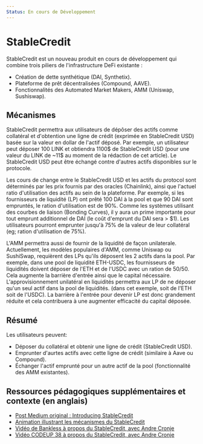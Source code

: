 ```yaml
---
Status: En cours de Développement
---
```


# StableCredit

StableCredit est un nouveau produit en cours de développement qui combine trois piliers de l'infrastructure DeFi existante :

- Création de dette synthétique (DAI, Synthetix).
- Plateforme de prêt décentralisées (Compound, AAVE).
- Fonctionnalités des Automated Market Makers, AMM (Uniswap, Sushiswap). 

## Mécanismes

StableCredit permettra aux utilisateurs de dépôser des actifs comme collatéral et d'obtention une ligne de crédit (exprimée en StableCredit USD) basée sur la valeur en dollar de l'actif déposé. Par exemple, un utilisateur peut déposer 100 LINK et obtiendra 1100$ de StableCredit USD (pour une valeur du LINK de ~11$ au moment de la rédaction de cet article). Le StableCredit USD peut être échangé contre d'autres actifs disponibles sur le protocole. 

Les cours de change entre le StableCredit USD et les actifs du protocol sont déterminés par les prix fournis par des oracles (Chainlink), ainsi que l'actuel ratio d'utilisation des actifs au sein de la plateforme. Par exemple, si les fournisseurs de liquidité (LP) ont prêté 100 DAI à la pool et que 90 DAI sont empruntés, le ration d'utilisation est de 90%. Comme les systèmes utilisant des courbes de liaison (Bonding Curves), il y aura un prime importante pour tout emprunt additionnel de DAI (le coût d'emprunt du DAI sera > \$1). Les utilisateurs pourront emprunter jusqu'à 75% de la valeur de leur collatéral (eg; ration d'utilisation de 75%).

L'AMM permettra aussi de fournir de la liquidité de façon unilaterale. Actuellement, les modèles populaires d'AMM, comme  Uniswap ou SushiSwap, requièrent des LPs qu'ils déposent les 2 actifs dans la pool. Par exemple, dans une pool de liquidité ETH-USDC, les fournisseurs de liquidités doivent déposer de l'ETH et de l'USDC avec un ration de 50/50. Cela augmente la barrière d'entrée ainsi que le capital nécessaire. L'approvisionnement unilatéral en liquidités permettra aux LP de ne déposer qu'un seul actif dans la pool de liquidités. (dans cet exemple, soit de l'ETH soit de l'USDC). La barrière à l'entrée pour devenir LP est donc grandement réduite et cela contribuera à une augmenter efficacité du capital déposée. 

## Résumé

Les utilisateurs peuvent:

- Déposer du collatéral et obtenir une ligne de crédit (StableCredit USD).
- Emprunter d'aurtes actifs avec cette ligne de crédit (similaire à Aave ou Compound).
- Échanger l'actif emprunté pour un autre actif de la pool (fonctionnalité des AMM existantes).

## Ressources pédagogiques supplémentaires et contexte (en anglais)

- [Post Medium original : Introducing StableCredit](https://medium.com/iearn/introducing-stablecredit-a-new-protocol-for-decentralized-lending-stablecoins-and-amms-7252a43ee56)
- [Animation illustrant les mécanismes du StableCredit](https://twitter.com/finematics/status/1305188626008100865)
- [Vidéo de Bankless à propos du StableCredit, avec Andre Cronje](https://www.youtube.com/watch?v=SkTuMVBLBNQ)
- [Vidéo CODEUP 38 à propos du StableCredit, avec Andre Cronje](https://www.youtube.com/watch?v=bdC3rNDChbw&feature=youtu.be&t=2002)
